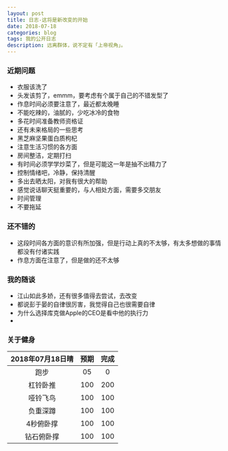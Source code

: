 ```yaml
---
layout: post
title: 日志-这将是新改变的开始
date: 2018-07-18
categories: blog
tags: 我的公开日志
description: 远离群体，说不定有「上帝视角」。
---
```


### 近期问题
- 衣服该洗了
- 头发该剪了，emmm，要考虑有个属于自己的不错发型了
- 作息时间必须要注意了，最近都太晚睡
- 不能吃辣的，油腻的，少吃冰冷的食物
- 多花时间准备教师资格证
- 还有未来格局的一些思考
- 黑芝麻坚果蛋白质枸杞
- 注意生活习惯的各方面
- 房间整洁，定期打扫
- 有时间必须学学炒菜了，但是可能这一年是抽不出精力了
- 控制情绪吧，冷静，保持清醒
- 多出去晒太阳，对我有很大的帮助
- 感觉说话聊天挺重要的，与人相处方面，需要多交朋友
- 时间管理
- 不要拖延

### 还不错的
- 这段时间各方面的意识有所加强，但是行动上真的不太够，有太多想做的事情都没有付诸实践
- 作息方面在注意了，但是做的还不太够

### 我的随谈
- 江山如此多娇，还有很多值得去尝试，去改变
- 都说彭于晏的自律很厉害，我觉得自己也很需要自律
- 为什么选择库克做Apple的CEO是看中他的执行力
-

### 关于健身

|2018年07月18日晴|预期|完成|  
|:----:|:----:|:----:|  
|跑步|05|0|
|杠铃卧推|100|200|
|哑铃飞鸟|100|100|
|负重深蹲|100|100|
|4秒俯卧撑|100|100|
|钻石俯卧撑|100|100|
